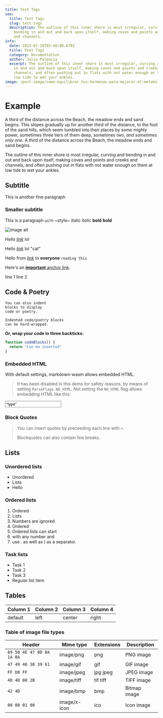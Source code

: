 ```yaml
---
title: Test Tags
seo:
  title: Test Tags
  slug: test-tags
  description: The outline of this inner shore is most irregular, curving and
    bending in and out and back upon itself, making coves and points and creeks
    and channels.
info:
  date: 2023-07-28T05:40:08.678Z
  title: Test Tags
  category: Documentation
  author: Julio Palencia
  excerpt: The outline of this inner shore is most irregular, curving and bending
    in and out and back upon itself, making coves and points and creeks and
    channels, and often pushing out in flats with not water enough on them at
    low tide to wet your ankles.
image: /post-image/como-equilibrar-tus-hormonas-para-mejorar-el-metabolismo-y-la-salud.jpg
---
```

# Example

A third of the distance across the Beach, the meadow ends and sand begins. This slopes gradually up for another third of the distance, to the foot of the sand hills, which seem tumbled into their places by some mighty power, sometimes three tiers of them deep, sometimes two, *and sometimes only one.* A third of the distance across the Beach, the meadow ends and sand begins.

The outline of this inner shore is most irregular, curving and bending in and out and back upon itself, making coves and points and creeks and channels, and often pushing out in flats with not water enough on them at low tide to wet your ankles.

## Subtitle

This is another fine paragraph

### Smaller subtitle

This is a paragraph `with` \~style\~ *italic* *italic* **bold** **bold**

![image alt](/post-image/estrategias-efectivas-para-acelerar-el-metabolismo-y-bajar-de-peso.jpg "image title")

*Hello [link](https://rsms.me/) lol*

Hello *[link](https://rsms.me/)* lol "cat"

Hello from *[link](https://rsms.me/)* to **everyone** `reading this`

Here's an [**important** anchor link](#example).

line 1
line 2

## Code & Poetry

```
You can also indent
blocks to display
code or poetry.

Indented code/poetry blocks
can be hard-wrapped.
```

**Or, wrap your code in three backticks:**

```js
function codeBlocks() {
  return "Can be inserted"
}
```

### Embedded HTML

With default settings, markdown-wasm allows embedded HTML.

> It has been disabled in this demo for safety reasons, by means of setting `ParseFlags.NO_HTML`.
> Not setting the `NO_HTML` flag allows embedding HTML like this:

<input type=“text” value=“type”></input>

### Block Quotes

> You can insert quotes by
> preceeding each line with `>`.
>
> Blockquotes can also contain line
> breaks.

## Lists

### Unordered lists

* Unordered
* Lists
* Hello

### Ordered lists

1. Ordered
2. Lists
3. Numbers are ignored
4. Ordered
5. Ordered lists can start
6. with any number and
7. use . as well as ) as a separator.

### Task lists

* Task 1
* Task 2
* Task 3
* Regular list item

## Tables

| Column 1 | Column 2 | Column 3 | Column 4 |
| -------- | -------- | -------- | -------- |
| default  | left     | center   | right    |

### Table of image file types

| Header                    | Mime type    | Extensions | Description  |
| ------------------------- | ------------ | ---------- | ------------ |
| `89 50 4E 47 0D 0A 1A 0A` | image/png    | png        | PNG image    |
| `47 49 46 38 39 61`       | image/gif    | gif        | GIF image    |
| `FF D8 FF`                | image/jpeg   | jpg jpeg   | JPEG image   |
| `4D 4D 00 2B`             | image/tiff   | tif tiff   | TIFF image   |
| `42 4D`                   | image/bmp    | bmp        | Bitmap image |
| `00 00 01 00`             | image/x-icon | ico        | Icon image   |